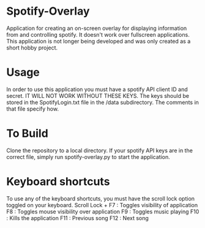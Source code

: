 # Spotify-Overlay
Application for creating an on-screen overlay for displaying information from and controlling spotify. It doesn't work over fullscreen applications. This application is not longer being developed and was only created as a short hobby project.

# Usage
In order to use this application you must have a spotify API client ID and secret. IT WILL NOT WORK WITHOUT THESE KEYS. The keys should be stored in
the SpotifyLogin.txt file in the /data subdirectory. The comments in that file specify how.

# To Build
Clone the repository to a local directory. If your spotify API keys are in the correct file, simply run spotify-overlay.py to start the application.

# Keyboard shortcuts
To use any of the keyboard shortcuts, you must have the scroll lock option toggled on your keyboard.
Scroll Lock + 
    F7  :   Toggles visibility of application
    F8  :   Toggles mouse visibility over application
    F9  :   Toggles music playing
    F10 :   Kills the application
    F11 :   Previous song
    F12 :   Next song

